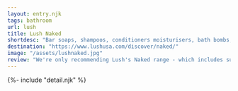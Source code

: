 ```yaml
---
layout: entry.njk
tags: bathroom
url: lush
title: Lush Naked
shortdesc: "Bar soaps, shampoos, conditioners moisturisers, bath bombs, facial cleansers, bubble baths and more."
destination: "https://www.lushusa.com/discover/naked/"
image: "/assets/lushnaked.jpg"
review: "We're only recommending Lush's Naked range - which includes such a huge variety of scents and forumlas that you're bound to find something you like in their bar shampoos, conditioners, shower and bath soaps, bubble baths and bath bombs, face washes, moisturisers and even make-up. We're not recommending anything outside of this very large range because they're sold in plastic that needs to be returned to the store for reuse."
---
```

{%- include "detail.njk" %}

